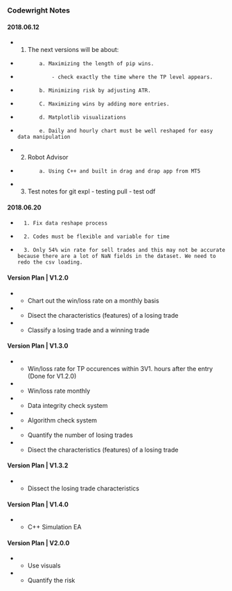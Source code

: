 ### Codewright Notes
    
#### 2018.06.12
*    1. The next versions will be about: 
*            a. Maximizing the length of pip wins. 
*                - check exactly the time where the TP level appears. 
*            b. Minimizing risk by adjusting ATR. 
*            C. Maximizing wins by adding more entries.
*            d. Matplotlib visualizations
*            e. Daily and hourly chart must be well reshaped for easy data manipulation

*    2. Robot Advisor
*            a. Using C++ and built in drag and drap app from MT5

*    3. Test notes for git expl
            - testing pull
            - test odf
#### 2018.06.20
*       1. Fix data reshape process
*       2. Codes must be flexible and variable for time
*       3. Only 54% win rate for sell trades and this may not be accurate because there are a lot of NaN fields in the dataset. We need to redo the csv loading. 

#### Version Plan | V1.2.0
*   - Chart out the win/loss rate on a monthly basis
*   - Disect the characteristics (features) of a losing trade
*   - Classify a losing trade and a winning trade 

#### Version Plan | V1.3.0
*   - Win/loss rate for TP occurences within 3V1. hours after the entry (Done for V1.2.0)
*   - Win/loss rate monthly
*   - Data integrity check system
*   - Algorithm check system
*   - Quantify the number of losing trades
*   - Disect the characteristics (features) of a losing trade

#### Version Plan | V1.3.2
*   - Dissect the losing trade characteristics

#### Version Plan | V1.4.0
*   - C++ Simulation EA

#### Version Plan | V2.0.0
*   - Use visuals
*   - Quantify the risk

